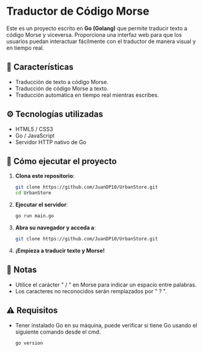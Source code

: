 # Traductor de Código Morse

Este es un proyecto escrito en **Go (Golang)** que permite traducir texto a código Morse y viceversa. Proporciona una interfaz web para que los usuarios puedan interactuar fácilmente con el traductor de manera visual y en tiempo real.

## 🚀 Características

- Traducción de texto a código Morse.
- Traducción de código Morse a texto.
- Traducción automática en tiempo real mientras escribes.

## ⚙️ Tecnologías utilizadas

- HTML5 / CSS3
- Go / JavaScript
- Servidor HTTP nativo de Go

## 🧪 Cómo ejecutar el proyecto

1. **Clona este repositorio**:

    ```bash
    git clone https://github.com/JuanDP10/UrbanStore.git
    cd UrbanStore
    ```

2. **Ejecutar el servidor**:

    ```bash
    go run main.go
    ```

3. **Abra su navegador y acceda a**:

    ```bash
    git clone https://github.com/JuanDP10/UrbanStore.git
    ```

4. **¡Empieza a traducir texto y Morse!**

## 📌 Notas

- Utilice el carácter " / " en Morse para indicar un espacio entre palabras.
- Los caracteres no reconocidos serán remplazados por " ? ".

## ⚠️ Requisitos

- Tener instalado Go en su máquina, puede verificar si tiene Go usando el siguiente comando desde el cmd.

     ```bash
    go version
    ```